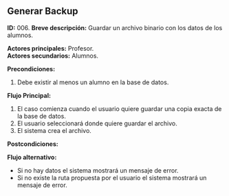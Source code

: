 ## Generar Backup

**ID:** 006.
**Breve descripción:** Guardar un archivo binario con los datos de los alumnos.

**Actores principales:** Profesor.  
**Actores secundarios:** Alumnos.

**Precondiciones:**

1. Debe existir al menos un alumno en la base de datos.

**Flujo Principal:**

1. El caso comienza cuando el usuario quiere guardar una copia exacta de la base de datos.
2. El usuario seleccionará donde quiere guardar el archivo.
3. El sistema crea el archivo.

**Postcondiciones:**

**Flujo alternativo:**

* Si no hay datos el sistema mostrará un mensaje de error.
* Si no existe la ruta propuesta por el usuario el sistema mostrará un mensaje de error.
